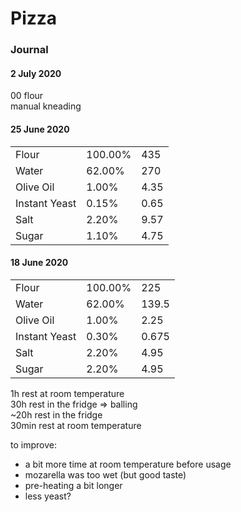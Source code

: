 # Pizza

### Journal

#### 2 July 2020

00 flour  
manual kneading

#### 25 June 2020

|  |  |  |
| :--- | :--- | :--- |
| Flour | 100.00% | 435 |
| Water | 62.00% | 270 |
| Olive Oil | 1.00% | 4.35 |
| Instant Yeast | 0.15% | 0.65 |
| Salt | 2.20% | 9.57 |
| Sugar | 1.10% | 4.75 |



#### 18 June 2020

|  |  |  |
| :--- | :--- | :--- |
| Flour | 100.00% | 225 |
| Water | 62.00% | 139.5 |
| Olive Oil | 1.00% | 2.25 |
| Instant Yeast | 0.30% | 0.675 |
| Salt | 2.20% | 4.95 |
| Sugar | 2.20% | 4.95 |

1h rest at room temperature  
30h rest in the fridge =&gt; balling   
~20h rest in the fridge   
30min rest at room temperature  
  
to improve:

* a bit more time at room temperature before usage
* mozarella was too wet \(but good taste\)
* pre-heating a bit longer 
* less yeast?



#### 

